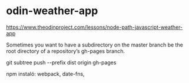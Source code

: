 # odin-weather-app
https://www.theodinproject.com/lessons/node-path-javascript-weather-app

Sometimes you want to have a subdirectory on the master branch be the root directory of a repository’s gh-pages branch.

git subtree push --prefix dist origin gh-pages

npm instaló:
webpack, date-fns, 